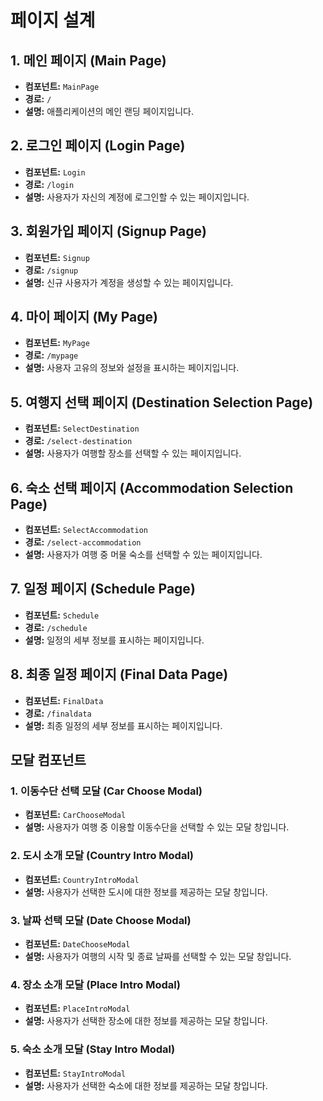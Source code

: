 # 페이지 설계

## 1. 메인 페이지 (Main Page)

- **컴포넌트:** `MainPage`
- **경로:** `/`
- **설명:** 애플리케이션의 메인 랜딩 페이지입니다.

## 2. 로그인 페이지 (Login Page)

- **컴포넌트:** `Login`
- **경로:** `/login`
- **설명:** 사용자가 자신의 계정에 로그인할 수 있는 페이지입니다.

## 3. 회원가입 페이지 (Signup Page)

- **컴포넌트:** `Signup`
- **경로:** `/signup`
- **설명:** 신규 사용자가 계정을 생성할 수 있는 페이지입니다.

## 4. 마이 페이지 (My Page)

- **컴포넌트:** `MyPage`
- **경로:** `/mypage`
- **설명:** 사용자 고유의 정보와 설정을 표시하는 페이지입니다.

## 5. 여행지 선택 페이지 (Destination Selection Page)

- **컴포넌트:** `SelectDestination`
- **경로:** `/select-destination`
- **설명:** 사용자가 여행할 장소를 선택할 수 있는 페이지입니다.

## 6. 숙소 선택 페이지 (Accommodation Selection Page)

- **컴포넌트:** `SelectAccommodation`
- **경로:** `/select-accommodation`
- **설명:** 사용자가 여행 중 머물 숙소를 선택할 수 있는 페이지입니다.

## 7. 일정 페이지 (Schedule Page)

- **컴포넌트:** `Schedule`
- **경로:** `/schedule`
- **설명:** 일정의 세부 정보를 표시하는 페이지입니다.

## 8. 최종 일정 페이지 (Final Data Page)

- **컴포넌트:** `FinalData`
- **경로:** `/finaldata`
- **설명:** 최종 일정의 세부 정보를 표시하는 페이지입니다.

## 모달 컴포넌트

### 1. 이동수단 선택 모달 (Car Choose Modal)

- **컴포넌트:** `CarChooseModal`
- **설명:** 사용자가 여행 중 이용할 이동수단을 선택할 수 있는 모달 창입니다.

### 2. 도시 소개 모달 (Country Intro Modal)

- **컴포넌트:** `CountryIntroModal`
- **설명:** 사용자가 선택한 도시에 대한 정보를 제공하는 모달 창입니다.

### 3. 날짜 선택 모달 (Date Choose Modal)

- **컴포넌트:** `DateChooseModal`
- **설명:** 사용자가 여행의 시작 및 종료 날짜를 선택할 수 있는 모달 창입니다.

### 4. 장소 소개 모달 (Place Intro Modal)

- **컴포넌트:** `PlaceIntroModal`
- **설명:** 사용자가 선택한 장소에 대한 정보를 제공하는 모달 창입니다.

### 5. 숙소 소개 모달 (Stay Intro Modal)

- **컴포넌트:** `StayIntroModal`
- **설명:** 사용자가 선택한 숙소에 대한 정보를 제공하는 모달 창입니다.
